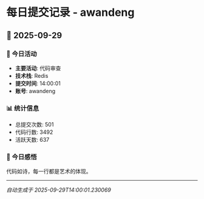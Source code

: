 # 每日提交记录 - awandeng

## 📅 2025-09-29

### 🎯 今日活动
- **主要活动**: 代码审查
- **技术栈**: Redis
- **提交时间**: 14:00:01
- **账号**: awandeng

### 📊 统计信息
- 总提交次数: 501
- 代码行数: 3492
- 活跃天数: 637

### 💭 今日感悟
代码如诗，每一行都是艺术的体现。

---
*自动生成于 2025-09-29T14:00:01.230069*
